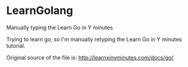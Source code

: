 # LearnGolang
Manually typing the Learn Go in Y minutes

Trying to learn go, so I'm manually retyping the Learn Go in Y minutes tutorial.

Original source of the file is: http://learnxinyminutes.com/docs/go/
